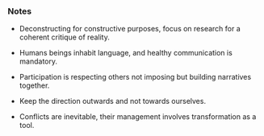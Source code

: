 ### Notes

* Deconstructing for constructive purposes, focus on research for a coherent critique of reality.


* Humans beings inhabit language, and healthy communication is mandatory.


* Participation is respecting others not imposing but building narratives together.


* Keep the direction outwards and not towards ourselves.


* Conflicts are inevitable, their management involves transformation as a tool.
